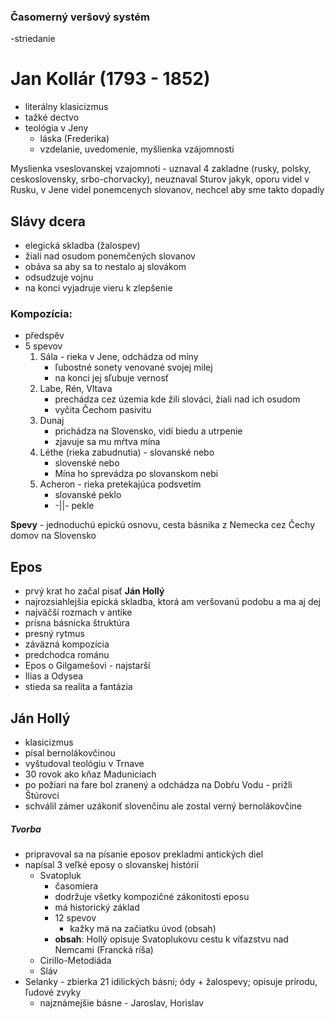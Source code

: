 ### Časomerný veršový systém

-striedanie 

# Jan Kollár (1793 - 1852)

- literálny klasicizmus
- tažké dectvo
- teológia v Jeny 
    - láska (Frederika)
    - vzdelanie, uvedomenie, myšlienka vzájomnosti

Myslienka vseslovanskej vzajomnoti - uznaval 4 zakladne (rusky, polsky, ceskoslovensky, srbo-chorvacky), neuznaval Sturov jakyk, oporu videl v Rusku, v Jene videl ponemcenych slovanov, nechcel aby sme takto dopadly

## Slávy dcera

- elegická skladba (žalospev)
- žiali nad osudom ponemčených slovanov
- obáva sa aby sa to nestalo aj slovákom
- odsudzuje vojnu
- na konci vyjadruje vieru k zlepšenie

### Kompozícia:
- předspěv
- 5 spevov
    1. Sála - rieka v Jene, odchádza od míny
        - ľubostné sonety venované svojej milej
        - na konci jej sľubuje vernosť
    2. Labe, Rén, Vltava
        - prechádza cez územia kde žili slováci, žiali nad ich osudom
        - vyčita Čechom pasivitu 
    3. Dunaj
        - prichádza na Slovensko, vidí biedu a utrpenie
        - zjavuje sa mu mŕtva mína 
    4. Léthe (rieka zabudnutia) - slovanské nebo
        - slovenské nebo
        - Mína ho sprevádza po slovanskom nebi
    5. Acheron - rieka pretekajúca podsvetím
        - slovanské peklo
        - -||- pekle

**Spevy** - jednoduchú epickú osnovu, cesta básnika z Nemecka cez Čechy domov na Slovensko

## Epos

- prvý krat ho začal pisať **Ján Hollý**
- najrozsiahlejšia epická skladba, ktorá am veršovanú podobu a ma aj dej
- najväčší rozmach v antike
- prísna básnicka štruktúra
- presný rytmus
- záväzná kompozícia
- predchodca románu
- Epos o Gilgamešovi - najstarší
- Ilias a Odysea
- stieda sa realita a fantázia

## Ján Hollý

- klasicizmus
- písal bernolákovčinou
- vyštudoval teológiu v Trnave
- 30 rovok ako kňaz Maduniciach
- po požiari na fare bol zranený a odchádza na Dobŕu Vodu - prižli Štúrovci
- schválil zámer uzákoniť slovenčinu ale zostal verný bernolákovčine

##### Tvorba

- pripravoval sa na písanie eposov prekladmi antických diel
- napísal 3 veľké eposy o slovanskej histórií
    - Svatopluk
        - časomiera
        - dodržuje všetky kompozičné zákonitosti eposu
        - má historický základ
        - 12 spevov
            - kažky má na začiatku úvod (obsah)
        - **obsah**: Hollý opisuje Svatoplukovu cestu k víťazstvu nad Nemcami (Francká ríša)
    - Cirillo-Metodiáda
    - Sláv
- Selanky - zbierka 21 idilických básni; ódy + žalospevy; opisuje prírodu, ľudové zvyky
    - najznámejšie básne - Jaroslav, Horislav
